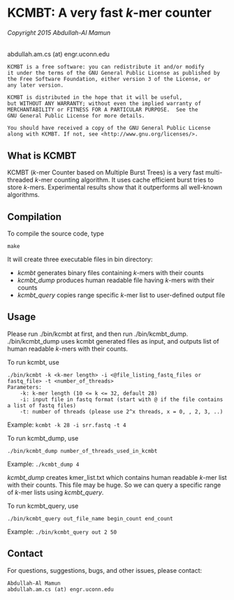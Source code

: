 # KCMBT: A very fast _k_-mer counter

###### Copyright 2015 Abdullah-Al Mamun <br />
abdullah.am.cs (at) engr.uconn.edu

 	KCMBT is a free software: you can redistribute it and/or modify
    it under the terms of the GNU General Public License as published by
    the Free Software Foundation, either version 3 of the License, or
    any later version.

    KCMBT is distributed in the hope that it will be useful,
    but WITHOUT ANY WARRANTY; without even the implied warranty of
    MERCHANTABILITY or FITNESS FOR A PARTICULAR PURPOSE.  See the
    GNU General Public License for more details.

    You should have received a copy of the GNU General Public License
    along with KCMBT. If not, see <http://www.gnu.org/licenses/>.

## What is KCMBT
KCMBT (_k_-mer Counter based on Multiple Burst Trees) is a very fast multi-threaded _k_-mer counting algorithm. It uses cache efficient burst tries to store _k_-mers. Experimental results show that it outperforms all well-known algorithms.

## Compilation
To compile the source code, type

```
make
``` 

It will create three executable files in bin directory:

* _kcmbt_ generates binary files containing _k_-mers with their counts
* _kcmbt\_dump_ produces human readable file having _k_-mers with their counts
* _kcmbt_query_ copies range specific _k_-mer list to user-defined output file

## Usage
Please run ./bin/kcmbt at first, and then run ./bin/kcmbt\_dump. ./bin/kcmbt\_dump uses kcmbt generated files as input, and outputs list of human readable _k_-mers with their counts.

To run kcmbt, use

```
./bin/kcmbt -k <k-mer length> -i <@file_listing_fastq_files or fastq_file> -t <number_of_threads>
Parameters:
	-k:	k-mer length (10 <= k <= 32, default 28) 
	-i:	input file in fastq format (start with @ if the file contains a list of fastq files)
	-t:	number of threads (please use 2^x threads, x = 0, , 2, 3, ..)
```
Example: ```kcmbt -k 28 -i srr.fastq -t 4```

To run kcmbt_dump, use

```
./bin/kcmbt_dump number_of_threads_used_in_kcmbt
```
Example: ```./kcmbt_dump 4```

_kcmbt\_dump_ creates kmer\_list.txt which contains human readable _k_-mer list with their counts. This file may be huge. So we can query a specific range of _k_-mer lists using _kcmbt\_query_.

To run kcmbt\_query, use

```
./bin/kcmbt_query out_file_name begin_count end_count
```
Example: ```./bin/kcmbt_query out 2 50```

## Contact
For questions, suggestions, bugs, and other issues, please contact:

```
Abdullah-Al Mamun
abdullah.am.cs (at) engr.uconn.edu
```
